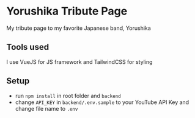 # Yorushika Tribute Page

My tribute page to my favorite Japanese band, Yorushika

## Tools used

I use VueJS for JS framework and TailwindCSS for styling

## Setup

- run `npm install` in root folder and `backend`
- change `API_KEY` in `backend/.env.sample` to your YouTube API Key and change file name to `.env`
